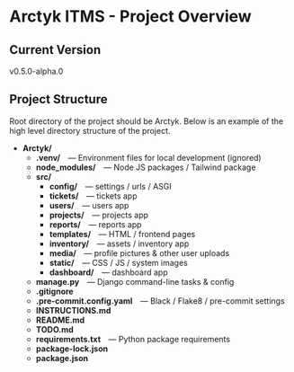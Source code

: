 # Arctyk ITMS - Project Overview

## Current Version
v0.5.0-alpha.0

## Project Structure
Root directory of the project should be Arctyk. Below is an example of the high level directory structure of the project.

- **Arctyk/**
  - **.venv/** — Environment files for local development (ignored)
  - **node_modules/** — Node JS packages / Tailwind package
  - **src/**
    - **config/** — settings / urls / ASGI
    - **tickets/** — tickets app
    - **users/** — users app
    - **projects/** — projects app
    - **reports/** — reports app
    - **templates/** — HTML / frontend pages
    - **inventory/** — assets / inventory app
    - **media/** — profile pictures & other user uploads
    - **static/** — CSS / JS / system images
    - **dashboard/** — dashboard app
  - **manage.py** — Django command-line tasks & config
  - **.gitignore**
  - **.pre-commit.config.yaml** — Black / Flake8 / pre-commit settings
  - **INSTRUCTIONS.md**
  - **README.md**
  - **TODO.md**
  - **requirements.txt** — Python package requirements
  - **package-lock.json**
  - **package.json**